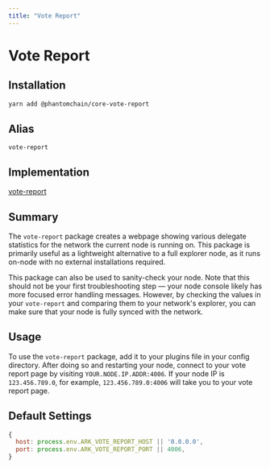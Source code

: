 ```yaml
---
title: "Vote Report"
---
```


# Vote Report

## Installation

```bash
yarn add @phantomchain/core-vote-report
```

## **Alias**

`vote-report`

## **Implementation**

[vote-report](https://github.com/PhantomChain/core/tree/develop/packages/core-vote-report)

## **Summary**

The `vote-report` package creates a webpage showing various delegate statistics for the network the current node is running on. This package is primarily useful as a lightweight alternative to a full explorer node, as it runs on-node with no external installations required.

This package can also be used to sanity-check your node. Note that this should not be your first troubleshooting step — your node console likely has more focused error handling messages. However, by checking the values in your `vote-report` and comparing them to your network's explorer, you can make sure that your node is fully synced with the network.

## Usage

To use the `vote-report` package, add it to your plugins file in your config directory. After doing so and restarting your node, connect to your vote report page by visiting `YOUR.NODE.IP.ADDR:4006`. If your node IP is `123.456.789.0`, for example, `123.456.789.0:4006` will take you to your vote report page.

## **Default Settings**
```js
{
  host: process.env.ARK_VOTE_REPORT_HOST || '0.0.0.0',
  port: process.env.ARK_VOTE_REPORT_PORT || 4006,
}
```
